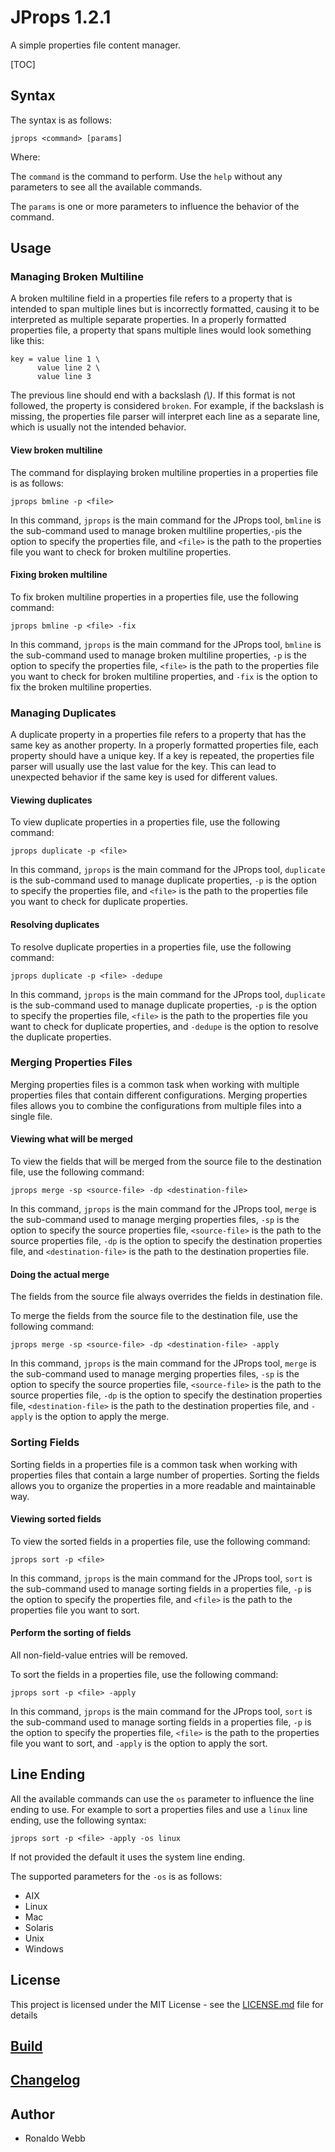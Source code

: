 # JProps 1.2.1

A simple properties file content manager.

[TOC]

## Syntax

The syntax is as follows:

``` 
jprops <command> [params]
```

Where:

The `command` is the command to perform. Use the `help` without any parameters to see all the available commands.

The `params` is one or more parameters to influence the behavior of the command.

## Usage

### Managing Broken Multiline

A broken multiline field in a properties file refers to a property that is intended to span multiple lines but is incorrectly formatted, causing it to be interpreted as multiple separate properties.  In a properly formatted properties file, a property that spans multiple lines would look something like this:

```properties
key = value line 1 \
      value line 2 \
      value line 3
```

The previous line should end with a backslash *(\\)*.  If this format is not followed, the property is considered `broken`. For example, if the backslash is missing, the properties file parser will interpret each line as a separate line, which is usually not the intended behavior.

#### View broken multiline

The command for displaying broken multiline properties in a properties file is as follows:

```
jprops bmline -p <file>
```

In this command, `jprops` is the main command for the JProps tool, `bmline` is the sub-command used to manage broken multiline properties,`-p`is the option to specify the properties file, and `<file>` is the path to the properties file you want to check for broken multiline properties.

#### Fixing broken multiline

To fix broken multiline properties in a properties file, use the following command:

```
jprops bmline -p <file> -fix
```

In this command, `jprops` is the main command for the JProps tool, `bmline` is the sub-command used to manage broken multiline properties, `-p` is the option to specify the properties file, `<file>` is the path to the properties file you want to check for broken multiline properties, and `-fix` is the option to fix the broken multiline properties.

### Managing Duplicates

A duplicate property in a properties file refers to a property that has the same key as another property.  In a properly formatted properties file, each property should have a unique key.  If a key is repeated, the properties file parser will usually use the last value for the key.  This can lead to unexpected behavior if the same key is used for different values.

#### Viewing duplicates

To view duplicate properties in a properties file, use the following command:

```
jprops duplicate -p <file>
```

In this command, `jprops` is the main command for the JProps tool, `duplicate` is the sub-command used to manage duplicate properties, `-p` is the option to specify the properties file, and `<file>` is the path to the properties file you want to check for duplicate properties.

#### Resolving duplicates

To resolve duplicate properties in a properties file, use the following command:

```
jprops duplicate -p <file> -dedupe
```

In this command, `jprops` is the main command for the JProps tool, `duplicate` is the sub-command used to manage duplicate properties, `-p` is the option to specify the properties file, `<file>` is the path to the properties file you want to check for duplicate properties, and `-dedupe` is the option to resolve the duplicate properties.

### Merging Properties Files

Merging properties files is a common task when working with multiple properties files that contain different configurations.  Merging properties files allows you to combine the configurations from multiple files into a single file.

#### Viewing what will be merged

To view the fields that will be merged from the source file to the destination file, use the following command:

```
jprops merge -sp <source-file> -dp <destination-file>
```

In this command, `jprops` is the main command for the JProps tool, `merge` is the sub-command used to manage merging properties files, `-sp` is the option to specify the source properties file, `<source-file>` is the path to the source properties file, `-dp` is the option to specify the destination properties file, and `<destination-file>` is the path to the destination properties file.

#### Doing the actual merge

The fields from the source file always overrides the fields in destination file.

To merge the fields from the source file to the destination file, use the following command:

```
jprops merge -sp <source-file> -dp <destination-file> -apply
```

In this command, `jprops` is the main command for the JProps tool, `merge` is the sub-command used to manage merging properties files, `-sp` is the option to specify the source properties file, `<source-file>` is the path to the source properties file, `-dp` is the option to specify the destination properties file, `<destination-file>` is the path to the destination properties file, and `-apply` is the option to apply the merge.

### Sorting Fields

Sorting fields in a properties file is a common task when working with properties files that contain a large number of properties.  Sorting the fields allows you to organize the properties in a more readable and maintainable way.

#### Viewing sorted fields

To view the sorted fields in a properties file, use the following command:

```
jprops sort -p <file>
```

In this command, `jprops` is the main command for the JProps tool, `sort` is the sub-command used to manage sorting fields in a properties file, `-p` is the option to specify the properties file, and `<file>` is the path to the properties file you want to sort.

#### Perform the sorting of fields

All non-field-value entries will be removed.

To sort the fields in a properties file, use the following command:

```
jprops sort -p <file> -apply 
```

In this command, `jprops` is the main command for the JProps tool, `sort` is the sub-command used to manage sorting fields in a properties file, `-p` is the option to specify the properties file, `<file>` is the path to the properties file you want to sort, and `-apply` is the option to apply the sort.

## Line Ending

All the available commands can use the `os` parameter to influence the line ending to use. For example to sort a properties files and use a `linux` line ending, use the following syntax:

```
jprops sort -p <file> -apply -os linux
```

If not provided the default it uses the system line ending.

The supported parameters for the `-os` is as follows:

* AIX 
* Linux
* Mac
* Solaris
* Unix
* Windows

## License

This project is licensed under the MIT License - see the [LICENSE.md](LICENSE.md) file for details

## [Build](BUILD.md)

## [Changelog](CHANGELOG.md)

## Author

* Ronaldo Webb
